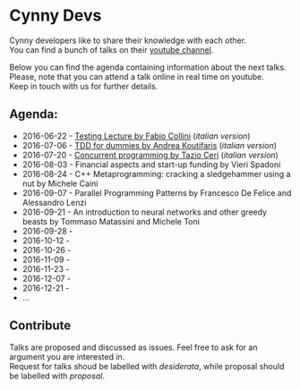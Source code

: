 # Cynny Devs

Cynny developers like to share their knowledge with each other.  
You can find a bunch of talks on their [youtube channel](https://www.youtube.com/channel/UCVIxYRbFrI0eYv6E2bxkIkw).

Below you can find the agenda containing information about the next talks.  
Please, note that you can attend a talk online in real time on youtube.  
Keep in touch with us for further details.

## Agenda:

* 2016-06-22 - [Testing Lecture by Fabio Collini](https://www.youtube.com/watch?v=BWl4r1E3CbE) (_italian version_)
* 2016-07-06 - [TDD for dummies by Andrea Koutifaris](https://www.youtube.com/watch?v=cn-i6B7BGYQ) (_italian version_)
* 2016-07-20 - [Concurrent programming by Tazio Ceri](https://www.youtube.com/watch?v=If4eeSkuzsA) (_italian version_)
* 2016-08-03 - Financial aspects and start-up funding by Vieri Spadoni
* 2016-08-24 - C++ Metaprogramming: cracking a sledgehammer using a nut by Michele Caini
* 2016-09-07 - Parallel Programming Patterns by Francesco De Felice and Alessandro Lenzi
* 2016-09-21 - An introduction to neural networks and other greedy beasts by Tommaso Matassini and Michele Toni
* 2016-09-28 -
* 2016-10-12 -
* 2016-10-26 -
* 2016-11-09 -
* 2016-11-23 -
* 2016-12-07 -
* 2016-12-21 -
* ...

## Contribute

Talks are proposed and discussed as issues. Feel free to ask for an argument you are interested in.  
Request for talks shoud be labelled with _desiderata_, while proposal should be labelled with _proposal_.

